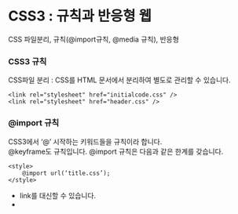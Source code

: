 # CSS3 : 규칙과 반응형 웹
CSS 파일분리, 규칙(@import규칙, @media 규칙), 반응형

### CSS3 규칙
CSS파일 분리 : CSS를 HTML 문서에서 분리하여 별도로 관리할 수 있습니다.

```
<link rel="stylesheet" href="initialcode.css" />
<link rel="stylesheet" href="header.css" />
```

### @import 규칙 
CSS3에서 ‘@’ 시작하는 키워드들을 규칙이라 합니다.  
@keyframe도 규칙입니다. @import 규칙은 다음과 같은 한계를 갖습니다.

```
<style>
    @import url(‘title.css’);
</style>
```
- link를 대신할 수 있습니다.
- <style>태그 내부에 위치해야 합니다.
- <style>태그 상단에 위치해야 합니다.

### @media 규칙
link태그에 media속성을 이용하여 상황에 따른 CSS를 적용할 수 있습니다

```
<style>
    @media screen and (max-width:1000px) {
                background-color:darkgreen;
    }
</style>
```

위와 같은경우는 screen 에서만 적용이 되고, width가 1000px이하일때만 적용이 됩니다.  
이런식으로 상황별 다른 css스타일을 적용할수 있습니다.

### 미디어 종류 
- all : 모든 미디어 타입
- aural : 음성 합성 장치
- braille : 점자 표시 장치
- handheld : 손으로 들고 다니면서 볼 수 있는 작은 스크린에 대응하는 용도
- print : 인쇄 용도
- projection : 프로젝터 표현 용도
- screen : 컴퓨터 스크린을 위한 용도
- tv : 음성과 영상이 동시 출력되는 TV와 같은 장치
- embossed : 페이지에 인쇄된 점자 표지 장치

우리가 쓰는 디바이스의 종류는 상당히 많습니다.  
단말기의 사이즈도 다양하고 웹 페이지를 만들면 디바이스에 따라 달리 보여야 합니다. (배경 그래픽 체크 여부 확인필요)

### 반응형 웹 
예전엔 PC환경에서 주로 웹문서를 봤으나 최근 새롭게 웹문서를 접근하는 것이 PC환경 외 스마트폰 테블릿 등 소형 디바이스 환경이 넓혀지고 있습니다.  
PC 환경과 소형 디바이스 영향력이 미치고 있습니다.  
이젠 PC 전용 문서가 많고 어디서 출력될 것인지 따라 고민을 많이 해야 합니다.

```
<style>
	/* * * * * 공통부분 * * * * */
	body{}
@media screen and (max-device-width:959px){
	/* * * * * 스마트폰용 화면 * * * * */
}
@media screen and (min-device-width:960px) and (max-device-width:1201px){
	/* * * * * 태블릿용 화면 * * * * */
}
@media screen and (min-device-width:1201px){
	/* * * * * PC용 화면 * * * * */
}
</style>
```

